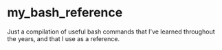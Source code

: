 # my_bash_reference
Just a compilation of useful bash commands that I've learned throughout the years, and that I use as a reference.
